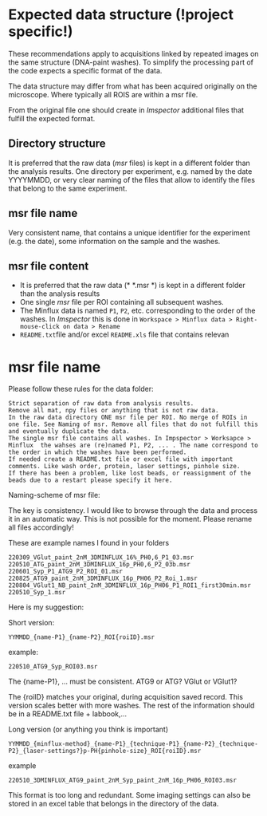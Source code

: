# Expected data structure (!project specific!)

These recommendations apply to acquisitions linked by repeated images on the same structure (DNA-paint washes).
To simplify the processing part of the code expects a specific format of the data. 

The data structure may differ from what has been acquired originally on the microscope. Where typically all ROIS
are within a msr file. 

From the original file one should create in *Imspector* additional files 
that fulfill the expected format.

## Directory structure

It is preferred that the raw data (*msr* files)  is kept in a different folder than the analysis results.
One directory per experiment, e.g. named by the date YYYYMMDD, or very clear naming of the files that
allow to identify the files that belong to the same experiment.

## msr file name

Very consistent name, that contains a unique identifier for the experiment (e.g. the date), some
information on the sample and the washes.

## msr file content

* It is preferred that the raw data (* \*.msr *) is kept in a different folder than the analysis results
* One single *msr* file per ROI containing all subsequent washes.
* The Minflux data is named `P1`, `P2`, etc. corresponding to the order of the washes. In *Imspector* this is done in `Workspace > Minflux data > Right-mouse-click on data > Rename`
* `README.txt`file and/or excel `README.xls` file that contains relevan

# msr file name
Please follow these rules for the data folder:

    Strict separation of raw data from analysis results.
    Remove all mat, npy files or anything that is not raw data.
    In the raw data directory ONE msr file per ROI. No merge of ROIs in one file. See Naming of msr. Remove all files that do not fulfill this and eventually duplicate the data.
    The single msr file contains all washes. In Impspector > Worksapce > Minflux  the wahses are (re)named P1, P2, ... . The name correspond to the order in which the washes have been performed.
    If needed create a README.txt file or excel file with important comments. Like wash order, protein, laser settings, pinhole size.
    If there has been a problem, like lost beads, or reassignment of the beads due to a restart please specify it here.  

Naming-scheme of msr file:

The key is consistency. I would like to browse through the data and process it in an automatic way. This is not possible for the moment. Please rename all files accordingly!

These are example names I found in your folders

    220309_VGlut_paint_2nM_3DMINFLUX_16%_PH0,6_P1_03.msr
    220510_ATG_paint_2nM_3DMINFLUX_16p_PH0,6_P2_03b.msr
    220601_Syp_P1_ATG9_P2_ROI_01.msr
    220825_ATG9_paint_2nM_3DMINFLUX_16p_PH06_P2_Roi_1.msr
    220804_VGlut1_NB_paint_2nM_3DMINFLUX_16p_PH06_P1_ROI1_first30min.msr
    220510_Syp_1.msr

Here is my suggestion:

Short version:


    YYMMDD_{name-P1}_{name-P2}_ROI{roiID}.msr

example:

    220510_ATG9_Syp_ROI03.msr

The {name-P1}, ... must be consistent. ATG9 or ATG? VGlut or VGlut1?

The {roiID} matches your original, during acquisition saved record. This version scales better with more washes. The rest of the information should be in a README.txt file + labbook,...

Long version (or anything you think is important)

    YYMMDD_{minflux-method}_{name-P1}_{technique-P1}_{name-P2}_{technique-P2}_{laser-settings?}p-PH{pinhole-size}_ROI{roiID}.msr

example

    220510_3DMINFLUX_ATG9_paint_2nM_Syp_paint_2nM_16p_PH06_ROI03.msr

This format is too long and redundant. Some imaging settings can also be stored in an excel table that belongs in the directory of the data.



